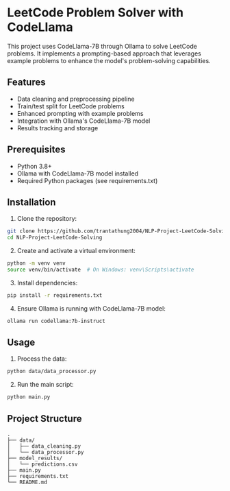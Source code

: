 # LeetCode Problem Solver with CodeLlama

This project uses CodeLlama-7B through Ollama to solve LeetCode problems. It implements a prompting-based approach that leverages example problems to enhance the model's problem-solving capabilities.

## Features

- Data cleaning and preprocessing pipeline
- Train/test split for LeetCode problems
- Enhanced prompting with example problems
- Integration with Ollama's CodeLlama-7B model
- Results tracking and storage

## Prerequisites

- Python 3.8+
- Ollama with CodeLlama-7B model installed
- Required Python packages (see requirements.txt)

## Installation

1. Clone the repository:
```bash
git clone https://github.com/trantathung2004/NLP-Project-LeetCode-Solving
cd NLP-Project-LeetCode-Solving
```

2. Create and activate a virtual environment:
```bash
python -m venv venv
source venv/bin/activate  # On Windows: venv\Scripts\activate
```

3. Install dependencies:
```bash
pip install -r requirements.txt
```

4. Ensure Ollama is running with CodeLlama-7B model:
```bash
ollama run codellama:7b-instruct
```

## Usage

1. Process the data:
```bash
python data/data_processor.py
```

2. Run the main script:
```bash
python main.py
```

## Project Structure

```
.
├── data/
│   ├── data_cleaning.py
│   └── data_processor.py
├── model_results/
│   └── predictions.csv
├── main.py
├── requirements.txt
└── README.md
```
